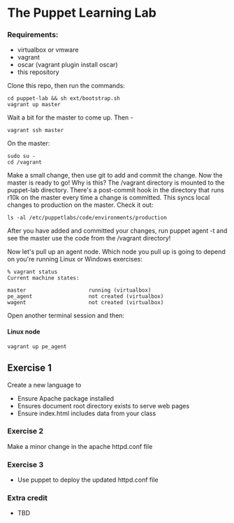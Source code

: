 # The Puppet Learning Lab

### Requirements:

* virtualbox or vmware
* vagrant
* oscar (vagrant plugin install oscar)
* this repository

Clone this repo, then run the commands:

```
cd puppet-lab && sh ext/bootstrap.sh
vagrant up master
```

Wait a bit for the master to come up. Then -

```
vagrant ssh master
```

On the master:

```
sudo su -
cd /vagrant
```

Make a small change, then use git to add and commit the change. Now the master is ready to go! Why is this? The /vagrant directory is mounted to the puppet-lab directory. There's a post-commit hook in the directory that runs r10k on the master every time a change is committed. This syncs local changes to production on the master. Check it out:

```
ls -al /etc/puppetlabs/code/environments/production
```

After you have added and committed your changes, run puppet agent -t and see the master use the code from the /vagrant directory!

Now let's pull up an agent node. Which node you pull up is going to depend on you're running Linux or Windows exercises:

```
% vagrant status
Current machine states:

master                    running (virtualbox)
pe_agent                  not created (virtualbox)
wagent                    not created (virtualbox)
```

Open another terminal session and then:

#### Linux node

```
vagrant up pe_agent
```

## Exercise 1

Create a new language to

* Ensure Apache package installed
* Ensures document root directory exists to serve web pages
* Ensure index.html includes data from your class

### Exercise 2

Make a minor change in the apache httpd.conf file

### Exercise 3

* Use puppet to deploy the updated httpd.conf file

### Extra credit

* TBD
